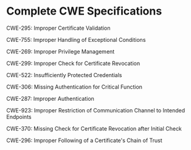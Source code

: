 

# Complete CWE Specifications

CWE-295: Improper Certificate Validation

CWE-755: Improper Handling of Exceptional Conditions

CWE-269: Improper Privilege Management

CWE-299: Improper Check for Certificate Revocation

CWE-522: Insufficiently Protected Credentials

CWE-306: Missing Authentication for Critical Function

CWE-287: Improper Authentication

CWE-923: Improper Restriction of Communication Channel to Intended Endpoints

CWE-370: Missing Check for Certificate Revocation after Initial Check

CWE-296: Improper Following of a Certificate's Chain of Trust